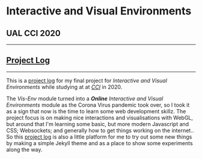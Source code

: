 # Interactive and Visual Environments
## UAL CCI 2020

---

## [Project Log][log]

---

This is a [project log][log] for my final project for _Interactive and Visual Environments_ while studying at at [_CCI_](https://www.arts.ac.uk/creative-computing-institute) in 2020.

The _Vis-Env_ module turned into a _**Online** Interactive and Visual Environments_ module as the Corona Virus pandemic took over, so I took it as a sign that now is the time to learn some web development skillz. The project focus is on making nice interactions and visualisations with WebGL, but around that I'm learning some basic, but more modern Javascript and CSS; Websockets; and generally how to get things working on the internet.. So this [project log][log] is also a little platform for me to try out some new things by making a simple Jekyll theme and as a place to show some experiments along the way.

[log]: https://joshmurr.github.io/cci-vis-env/
